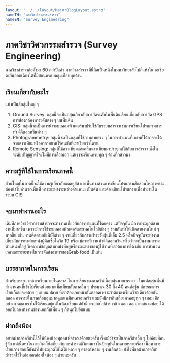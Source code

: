 ```yaml
---
layout: "../../layout/MajorBlogLayout.astro"
nameTH: "ภาควิชาวิศวกรรมสำรวจ"
nameEN: "Survey Engineering"
---
```



# ภาควิชาวิศวกรรมสำรวจ (Survey Engineering)
ภาควิชาสำรวจก่อตั้งมา 60 กว่าปีแล้ว ภาควิชาสำรวจที่นี่ถือเป็นหนึ่งในมหาวิทยาลัยไม่กี่แห่งใน เอเชียตะวันออกเฉียงใต้ที่มีสอนครอบคลุมเกือบทุกด้าน

## เรียนเกี่ยวกับอะไร
แบ่งเป็นสี่กลุ่มใหญ่ ๆ
1. Ground Survey: กลุ่มนี้จะเป็นกลุ่มเกี่ยวกับการวัดระดับในพื้นดินเรียนเกี่ยวกับการวัด GPS การส่องกล้องหาระดับต่าง ๆ บนพื้นดิน
2. GIS: กลุ่มนี้จะเป็นการนำระบบคอมพิวเตอร์มาปรับใช้กับระบบสำรวจเช่นการเขียนโปรแกรมการทำ ดิจิตอลทวินต่าง ๆ
3. Photogrammetry: กลุ่มนี้จะเป็นกลุ่มที่ใช้ภาพถ่ายต่าง ๆ ในการทำแผนที่ ภาพที่ได้อาจจะได้จากดาวเทียมหรืออากาศยานไร้คนขับที่เราเรียกว่าโดรน
4. Remote Sensing: กลุ่มที่ใช้ดาวเทียมและคลื่นดาวเทียมมาประยุกต์ใช้กับการสำรวจ
ซึ่งในระดับปริญญาตรีจะไม่มีการเลือกเอก แต่เราจะเรียนครบทุก ๆ ด้านที่กล่าวมา


## ความรู้ที่ใช้ในการเรียนภาคนี้
ส่วนใหญ่ในภาคนี้จะใช้ความรู้เกี่ยวกับแคลคูลัส และพื้นทางด้านการเขียนโปรแกรมสักส่วนใหญ่ เพราะต้องนำไปคำนวณพื้นที่ หาระยะห่างระหว่างตำแหน่ง เป็นต้น และต้องเขียนโปรแกรมเพื่อทำงานในระบบ GIS


## จบมาทำงานอะไร
เดิมทีภาควิชาวิศวกรรมสำรวจจะทำงานเกี่ยวกับการทำแผนที่โดยตรง แต่ปัจจุบัน มีการประยุกต์สายงานที่มากขึ้น เพราะมีการใช้ระบบคอมพิวเตอร์และเทคโนโลยีต่าง ๆ ร่วมกันทำให้เกิดสายงานใหม่ ๆ มากขึ้น เช่น งานติดตามภัยพิบัติต่าง ๆ  งานเกี่ยวกับการเฝ้าระวังฝุ่นพีเอ็ม 2.5  หรือปัจจุบันจะทำงานเกี่ยวกับการหาตำแหน่งผู้ติดเชื้อโควิด 19 หรือแม้กระทั่งงานทำดิจิตอลทวิน หรือว่าจะเป็นงานการหาตำแหน่งที่อยู่ วิเคราะห์ข้อมูลตำแหน่งที่อยู่หรือระยะทางของผู้ใช้งานที่เราต้องการได้ เช่น การคำนวนเวลาและระยะทางในการจัดส่งอาหารของGrab food เป็นต้น


## บรรยากาศในการเรียน
สำหรับบรรยากาศการเรียนภายในคลาส ในการเรียนของภาควิชานี้อบอุ่นมากเพราะว่า ในแต่ละรุ่นนั้นมีจำนวนคนที่เข้าไปเรียนน้อยมากเมื่อเทียบกับภาคอื่น ๆ ประมาณ 30 ถึง 40 คนต่อรุ่น ลักษณะการเรียนก็เลยจะคล้าย ๆ แบบม.ปลาย ที่เราต้องเจอหน้ากันตลอดเพราะว่าต้องลงเรียนวิชาเดียวด้วยกันตลอด อาจารย์ในภาคก็อบอุ่นมากดูแลเหมือนครอบครัว แถมยังมีการกินเลี้ยงภาคอยู่ทุก ๆ เทอม อีกอย่างภาคของเราไม่ได้เรียนอยู่แค่ในห้องเรียนแต่ยังมีการออกไปสำรวจข้างนอก ออกภาคสนามบ่อย ได้ออกไปลองทำงานข้างนอกกับเพื่อน ๆ ก็สนุกไปอีกแบบ


## ฝากถึงน้อง
อยากฝากภาควิชานี้ไว้ให้น้องน้องทุกคนพิจารณาด้วยนะครับ ถึงแม้ว่าจะเป็นภาควิชาเล็ก ๆ ไม่ค่อยมีคนรู้จัก แต่เนื้อหาในภาควิชาก็ยังเกี่ยวกับการดำรงค์ชีวิตคนเราในปัจจุบันในหลายหลายเรื่อง เนื้อหาการเรียนการสอนก็ยังนำไปประยุกต์ใช้ได้ในหลาย ๆ ศาสตร์หลาย ๆ งานอีกด้วย ยังไงพี่ขอฝากภาควิชาสำรวจไว้ในอ้อมอกอ้อมใจน้อง ๆ ด้วยนะครับ